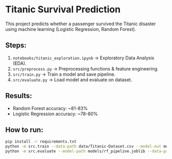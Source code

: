 # Titanic Survival Prediction

This project predicts whether a passenger survived the Titanic disaster using
machine learning (Logistic Regression, Random Forest).

## Steps:

1. `notebooks/titanic_exploration.ipynb` → Exploratory Data Analysis (EDA).
2. `src/preprocess.py` → Preprocessing functions & feature engineering.
3. `src/train.py` → Train a model and save pipeline.
4. `src/evaluate.py` → Load model and evaluate on dataset.

## Results:

- Random Forest accuracy: ~81-83%
- Logistic Regression accuracy: ~78-80%

## How to run:

```bash
pip install -r requirements.txt
python -m src.train --data-path data/Titanic-Dataset.csv --model-out models/rf_pipeline.joblib
python -m src.evaluate --model-path models/rf_pipeline.joblib --data-path data/Titanic-Dataset.csv
```
